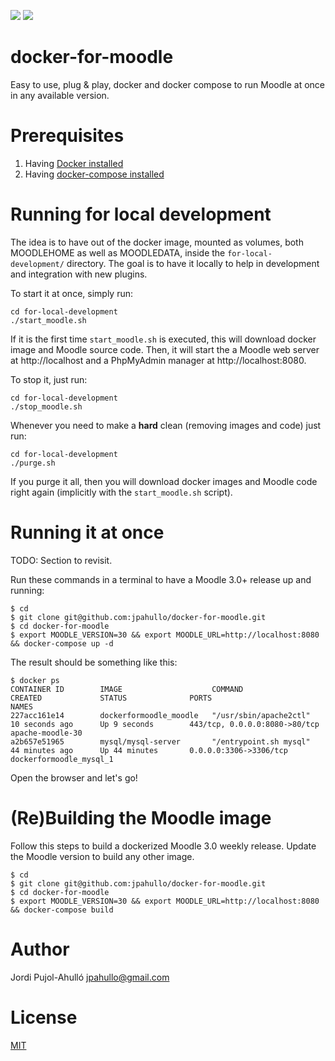 <a href="https://zenhub.io"><img src="https://raw.githubusercontent.com/ZenHubIO/support/master/zenhub-badge.png"></a>
<a href="https://www.docker.com"><img src="https://www.docker.com/sites/all/themes/docker/assets/images/logo.png"></a>

# docker-for-moodle

Easy to use, plug &amp; play, docker and docker compose to run Moodle at once in any available version.


# Prerequisites

1. Having [Docker installed](https://docs.docker.com/engine/installation/)
1. Having [docker-compose installed](https://docs.docker.com/compose/install/)

# Running for local development

The idea is to have out of the docker image, mounted as volumes, both MOODLEHOME as well as MOODLEDATA, inside the
`for-local-development/` directory. The goal is to have it locally to help in development and integration with
new plugins.

To start it at once, simply run:

```
cd for-local-development
./start_moodle.sh
```

If it is the first time `start_moodle.sh` is executed, this will download docker image and Moodle source code.
Then, it will start the a Moodle web server at http://localhost and a PhpMyAdmin manager at http://localhost:8080.

To stop it, just run:

```
cd for-local-development
./stop_moodle.sh
```

Whenever you need to make a **hard** clean (removing images and code) just run:

```
cd for-local-development
./purge.sh
```

If you purge it all, then you will download docker images and Moodle code right again (implicitly with the `start_moodle.sh` script).

# Running it at once

TODO: Section to revisit.

Run these commands in a terminal to have a Moodle 3.0+ release up and running:

```
$ cd
$ git clone git@github.com:jpahullo/docker-for-moodle.git
$ cd docker-for-moodle
$ export MOODLE_VERSION=30 && export MOODLE_URL=http://localhost:8080 && docker-compose up -d
```

The result should be something like this:

```
$ docker ps
CONTAINER ID        IMAGE                    COMMAND                  CREATED             STATUS              PORTS                           NAMES
227acc161e14        dockerformoodle_moodle   "/usr/sbin/apache2ctl"   10 seconds ago      Up 9 seconds        443/tcp, 0.0.0.0:8080->80/tcp   apache-moodle-30
a2b657e51965        mysql/mysql-server       "/entrypoint.sh mysql"   44 minutes ago      Up 44 minutes       0.0.0.0:3306->3306/tcp          dockerformoodle_mysql_1
```

Open the browser and let's go!


# (Re)Building the Moodle image


Follow this steps to build a dockerized Moodle 3.0 weekly release. Update the Moodle version to build any other image.

```
$ cd
$ git clone git@github.com:jpahullo/docker-for-moodle.git
$ cd docker-for-moodle
$ export MOODLE_VERSION=30 && export MOODLE_URL=http://localhost:8080 && docker-compose build
```


# Author

Jordi Pujol-Ahulló <jpahullo@gmail.com>


# License

[MIT](LICENSE)
